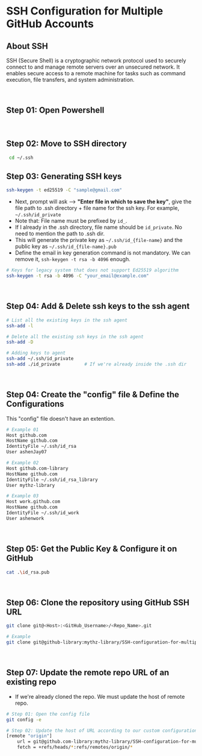 # SSH Configuration for Multiple GitHub Accounts

## About SSH

SSH (Secure Shell) is a cryptographic network protocol used to securely connect to and manage remote servers over an unsecured network. It enables secure access to a remote machine for tasks such as command execution, file transfers, and system administration.

<br/>

## Step 01: Open Powershell

<br/>

## Step 02: Move to SSH directory

```sh
 cd ~/.ssh
```

## Step 03: Generating SSH keys

```sh
ssh-keygen -t ed25519 -C "sample@gmail.com"

```

- Next, prompt will ask --> **"Enter file in which to save the key"**, give the file path to .ssh directory + file name for the ssh key. For example, `~/.ssh/id_private`
- Note that: File name must be prefixed by `id_`.
- If I already in the .ssh directory, file name should be `id_private`. No need to mention the path to .ssh dir.
- This will generate the private key as `~/.ssh/id_{file-name}` and the public key as `~/.ssh/id_{file-name}.pub`
- Define the email in key generation command is not mandatory. We can remove it, `ssh-keygen -t rsa -b 4096` enough.

```sh
# Keys for legacy system that does not support Ed25519 algorithm
ssh-keygen -t rsa -b 4096 -C "your_email@example.com"
```

<br/>

## Step 04: Add & Delete ssh keys to the ssh agent

```sh
# List all the existing keys in the ssh agent
ssh-add -l

# Delete all the existing ssh keys in the ssh agent
ssh-add -D

# Adding keys to agent
ssh-add ~/.ssh/id_private
ssh-add ./id_private         # If we're already inside the .ssh dir
```

<br/>

## Step 04: Create the "config" file & Define the Configurations

This "config" file doesn't have an extention.

```sh
# Example 01
Host github.com
HostName github.com
IdentityFile ~/.ssh/id_rsa
User ashenJay07

# Example 02
Host github.com-library
HostName github.com
IdentityFile ~/.ssh/id_rsa_library
User mythz-library

# Example 03
Host work.github.com
HostName github.com
IdentityFile ~/.ssh/id_work
User ashenwork
```

<br/>

## Step 05: Get the Public Key & Configure it on GitHub

```sh
cat .\id_rsa.pub
```

<br/>

## Step 06: Clone the repository using GitHub SSH URL

```sh
git clone git@<Host>:<GitHub_Username>/<Repo_Name>.git
```

```sh
# Example
git clone git@github-library:mythz-library/SSH-configuration-for-multiple-GitHub-accounts.git
```

<br/>

## Step 07: Update the remote repo URL of an existing repo

- If we're already cloned the repo. We must update the host of remote repo.

```sh
# Step 01: Open the config file
git config -e

# Step 02: Update the host of URL according to our custom configurations (github.com --> github.com-library)
[remote "origin"]
	url = git@github.com-library:mythz-library/SSH-configuration-for-multiple-GitHub-accounts.git
	fetch = +refs/heads/*:refs/remotes/origin/*

```
